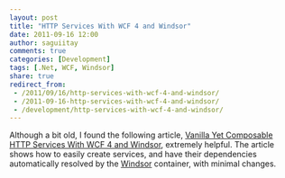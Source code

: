 ```yaml
---
layout: post
title: "HTTP Services With WCF 4 and Windsor"
date: 2011-09-16 12:00
author: saguiitay
comments: true
categories: [Development]
tags: [.Net, WCF, Windsor]
share: true
redirect_from:
 - /2011/09/16/http-services-with-wcf-4-and-windsor/
 - /2011-09-16-http-services-with-wcf-4-and-windsor/
 - /development/http-services-with-wcf-4-and-windsor/
---
```

Although a bit old, I found the following article, [Vanilla Yet Composable HTTP Services With WCF 4 and Windsor](http://codebetter.com/howarddierking/2010/01/19/vanilla-yet-composable-http-services-with-wcf-4-and-windsor/), 
extremely helpful. The article shows how to easily create services, and have their dependencies automatically resolved by the 
[Windsor](http://docs.castleproject.org/Windsor.MainPage.ashx) container, with minimal changes.



